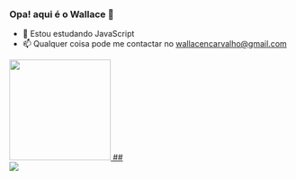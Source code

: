 ### Opa!  aqui é o Wallace 👋





- 🌱 Estou estudando JavaScript
- 📫 Qualquer coisa pode me contactar no wallacencarvalho@gmail.com


<div>
  <a href="https://github.com/wallacenc">
  <img height="180em" src="https://github-readme-stats.vercel.app/api?username=wallacenc&show_icons=true&theme=dark&include_all_commits=true&count_private=true"
       </div>
    ##
    <div>
      <a href ="mailto:wallacencarvalho@gmail.com" target="_blanl"><img src="https://img.shields.io/badge/Gmail-D14836?style=for-the-badge&logo=gmail&logoColor=white" target"_blank"</a>
    </div>
  

  
